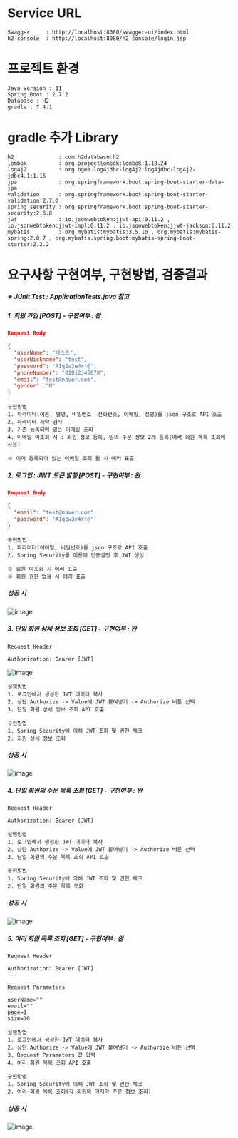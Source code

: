 # Service URL
``` url
Swagger     : http://localhost:8080/swagger-ui/index.html
h2-console  : http://localhost:8080/h2-console/login.jsp
```

# 프로젝트 환경
```
Java Version : 11
Spring Boot : 2.7.2
Database : H2
gradle : 7.4.1
```

# gradle 추가 Library
```
h2              : com.h2database:h2
lombok          : org.projectlombok:lombok:1.18.24
log4j2          : org.bgee.log4jdbc-log4j2:log4jdbc-log4j2-jdbc4.1:1.16
jpa             : org.springframework.boot:spring-boot-starter-data-jpa
validation      : org.springframework.boot:spring-boot-starter-validation:2.7.0
spring security : org.springframework.boot:spring-boot-starter-security:2.6.8
jwt             : io.jsonwebtoken:jjwt-api:0.11.2 , io.jsonwebtoken:jjwt-impl:0.11.2 , io.jsonwebtoken:jjwt-jackson:0.11.2
mybatis         : org.mybatis:mybatis:3.5.10 , org.mybatis:mybatis-spring:2.0.7 , org.mybatis.spring.boot:mybatis-spring-boot-starter:2.2.2
```

# 요구사항 구현여부, 구현방법, 검증결과
##### ※ JUnit Test : ApplicationTests.java 참고

##### 1. 회원 가입 [POST] - 구현여부 : 완
```json
Request Body

{
  "userName": "테스트",
  "userNickname": "test",
  "password": "A1q2w3e4r!@",
  "phoneNumber": "01012345678",
  "email": "test@naver.com",
  "gender": "M"
}
```

```
구현방법
1. 파라미터(이름, 별명, 비밀번호, 전화번호, 이메일, 성별)를 json 구조로 API 호출
2. 파라미터 제약 검사
3. 기존 등록되어 있는 이메일 조회
4. 이메일 미조회 시 : 회원 정보 등록, 임의 주문 정보 2개 등록(여러 회원 목록 조회에 사용)

※ 이미 등록되어 있는 이메일 조회 될 시 에러 표출
```

##### 2. 로그인 : JWT 토큰 발행 [POST] - 구현여부 : 완
```json
Request Body

{
  "email": "test@naver.com",
  "password": "A1q2w3e4r!@"
}
```


```
구현방법
1. 파라미터(이메일, 비밀번호)를 json 구조로 API 호출
2. Spring Security를 이용해 인증설정 후 JWT 생성

※ 회원 미조회 시 에러 표출
※ 회원 권한 없을 시 에러 표출
```
##### 성공 시
![image](https://user-images.githubusercontent.com/47163913/182144849-bca99503-8e7a-4b5a-b442-4dbc03ac7892.png)


##### 3. 단일 회원 상세 정보 조회 [GET] - 구현여부 : 완
```
Request Header

Authorization: Bearer [JWT]
```
![image](https://user-images.githubusercontent.com/47163913/182146207-4caba508-7b72-4869-8baa-44c2f2a59387.png)

```
실행방법
1. 로그인에서 생성한 JWT 데이터 복사
2. 상단 Authorize -> Value에 JWT 붙여넣기 -> Authorize 버튼 선택
3. 단일 회원 상세 정보 조회 API 호출
```

```
구현방법
1. Spring Security에 의해 JWT 조회 및 권한 체크
2. 회원 상세 정보 조회
```
##### 성공 시
![image](https://user-images.githubusercontent.com/47163913/182152440-343a4c02-a2dd-49c4-a673-851f22cd24c3.png)


##### 4. 단일 회원의 주문 목록 조회 [GET] - 구현여부 : 완
```
Request Header

Authorization: Bearer [JWT]
```

```
실행방법
1. 로그인에서 생성한 JWT 데이터 복사
2. 상단 Authorize -> Value에 JWT 붙여넣기 -> Authorize 버튼 선택
3. 단일 회원의 주문 목록 조회 API 호출
```

```
구현방법
1. Spring Security에 의해 JWT 조회 및 권한 체크
2. 단일 회원의 주문 목록 조회
```

##### 성공 시
![image](https://user-images.githubusercontent.com/47163913/182152844-17d5f59a-ee72-4622-8433-20dc45b9b55f.png)


##### 5. 여러 회원 목록 조회 [GET] - 구현여부 : 완
```
Request Header

Authorization: Bearer [JWT]
---

Request Parameters

userName=""
email=""
page=1
size=10
```

```
실행방법
1. 로그인에서 생성한 JWT 데이터 복사
2. 상단 Authorize -> Value에 JWT 붙여넣기 -> Authorize 버튼 선택
3. Request Parameters 값 입력
4. 여러 회원 목록 조회 API 호출
```

```
구현방법
1. Spring Security에 의해 JWT 조회 및 권한 체크
2. 여러 회원 목록 조회(각 회원의 마지막 주문 정보 조회)
```

##### 성공 시
![image](https://user-images.githubusercontent.com/47163913/182154232-8536b3a3-60b8-4ecb-bbce-e0a2c0ba3a73.png)

